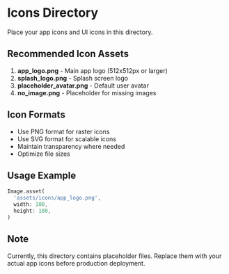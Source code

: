 # Icons Directory

Place your app icons and UI icons in this directory.

## Recommended Icon Assets

1. **app_logo.png** - Main app logo (512x512px or larger)
2. **splash_logo.png** - Splash screen logo
3. **placeholder_avatar.png** - Default user avatar
4. **no_image.png** - Placeholder for missing images

## Icon Formats

- Use PNG format for raster icons
- Use SVG format for scalable icons
- Maintain transparency where needed
- Optimize file sizes

## Usage Example

```dart
Image.asset(
  'assets/icons/app_logo.png',
  width: 100,
  height: 100,
)
```

## Note

Currently, this directory contains placeholder files. Replace them with your actual app icons before production deployment.
